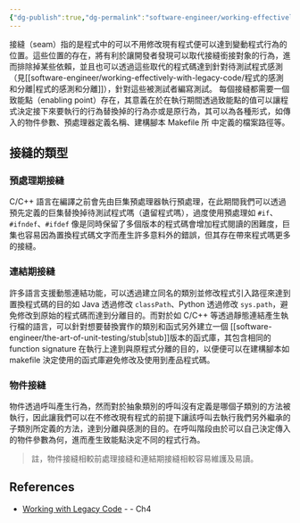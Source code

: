 ```yaml
---
{"dg-publish":true,"dg-permalink":"software-engineer/working-effectively-with-legacy-code/程式接縫","permalink":"/software-engineer/working-effectively-with-legacy-code/程式接縫/","title":"程式接縫"}
---
```


<!-- # 筆記本體 -->
接縫（seam）指的是程式中的可以不用修改現有程式便可以達到變動程式行為的位置。這些位置的存在，將有利於讓開發者發現可以取代接縫銜接對象的行為，進而排除掉某些依賴，並且也可以透過這些取代的程式碼達到針對待測試程式感測（見[[software-engineer/working-effectively-with-legacy-code/程式的感測和分離\|程式的感測和分離]]），針對這些被測試者編寫測試。
每個接縫都需要一個致能點（enabling point）存在，其意義在於在執行期間透過致能點的值可以讓程式決定接下來要執行的行為替換掉的行為亦或是原行為，其可以為各種形式，如傳入的物件參數、預處理器定義名稱、建構腳本 Makefile 所
中定義的檔案路徑等。

## 接縫的類型

### 預處理期接縫

C/C++ 語言在編譯之前會先由巨集預處理器執行預處理，在此期間我們可以透過預先定義的巨集替換掉待測試程式嗎（遺留程式嗎），過度使用預處理如 `#if`、`#ifndef`、`#ifdef` 像是同時保留了多個版本的程式碼會增加程式閱讀的困難度，巨集也容易因為置換程式碼文字而產生許多意料外的錯誤，但其存在帶來程式嗎更多的接縫。

### 連結期接縫

許多語言支援動態連結功能，可以透過建立同名的類別並修改程式引入路徑來達到置換程式碼的目的如 Java 透過修改 `classPath`、Python 透過修改 `sys.path`，避免修改到原始的程式碼而達到分離目的。而對於如 C/C++ 等透過靜態連結產生執行檔的語言，可以針對想要替換實作的類別和函式另外建立一個 [[software-engineer/the-art-of-unit-testing/stub\|stub]]版本的函式庫，其包含相同的 function signature 在執行上達到與原程式分離的目的，以便便可以在建構腳本如 makefile 決定使用的函式庫避免修改及使用到產品程式碼。

### 物件接縫

物件透過呼叫產生行為，然而對於抽象類別的呼叫沒有定義是哪個子類別的方法被執行，因此讓我們可以在不修改現有程式的前提下讓該呼叫去執行我們另外繼承的子類別所定義的方法，達到分離與感測的目的。在呼叫階段由於可以自己決定傳入的物件參數為何，進而產生致能點決定不同的程式行為。


> 註，物件接縫相較前處理接縫和連結期接縫相較容易維護及易讀。

<!-- 
## 延伸問題
## See Also
-->
## References

- [Working with Legacy Code](https://www.amazon.com/Working-Effectively-Legacy-Michael-Feathers/dp/0131177052) - - Ch4